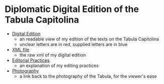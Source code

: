 # Diplomatic Digital Edition of the Tabula Capitolina

- [Digital Edition](file:///Users/brian/Desktop/updates_to_xslt/tabCapEdition.html)
  - an readable view of my edition of the texts on the Tabula Capitolina
  - unclear letters are in red, supplied letters are in blue
- [XML file](tabulaCapt.xml)
  - the raw xml of my digital edition
- [Editorial Practices](editPractices.md)
  - an explanation of my editing practices
- [Photography](images.md)
  - a link back to the photography of the Tabula, for the viewer's ease
